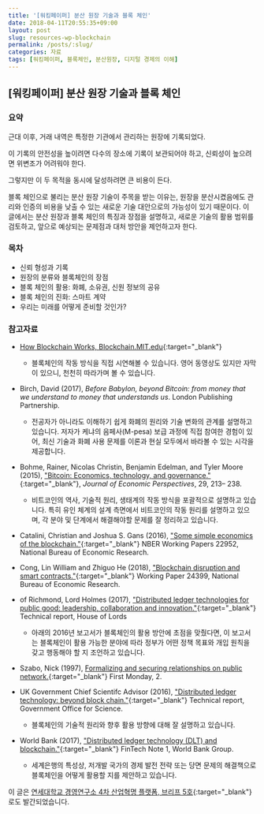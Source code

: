 ```yaml
---
title: '[워킹페이퍼] 분산 원장 기술과 블록 체인'
date: 2018-04-11T20:55:35+09:00
layout: post
slug: resources-wp-blockchain
permalink: /posts/:slug/
categories: 자료
tags: [워킹페이퍼, 블록체인, 분산원장, 디지털 경제의 이해]
---
```

## [워킹페이퍼] 분산 원장 기술과 블록 체인

### 요약
근대 이후, 거래 내역은 특정한 기관에서 관리하는 원장에 기록되었다. 

이 기록의 안전성을 높이려면 다수의 장소에 기록이 보관되어야 하고, 신뢰성이 높으려면 위변조가 어려워야 한다. 

그렇지만 이 두 목적을 동시에 달성하려면 큰 비용이 든다. 

블록 체인으로 불리는 분산 원장 기술이 주목을 받는 이유는, 원장을 분산시켰음에도 관리와 인증의 비용을 낮출 수 있는 새로운 기술 대안으로의 가능성이 있기 때문이다.
이 글에서는 분산 원장과 블록 체인의 특징과 장점을 설명하고, 새로운 기술의 활용 범위를 검토하고, 앞으로 예상되는 문제점과 대처 방안을 제언하고자 한다.

### 목차

- 신뢰 형성과 기록
- 원장의 분류와 블록체인의 장점
- 블록 체인의 활용: 화폐, 소유권, 신원 정보의 공유
- 블록 체인의 진화: 스마트 계약
- 우리는 미래를 어떻게 준비할 것인가?


### 참고자료


-  [How Blockchain Works, Blockchain.MIT.edu](http://blockchain.mit.edu/how-blockchain-works){:target="_blank"}
    * 블록체인의 작동 방식을 직접 시연해볼 수 있습니다. 영어 동영상도 있지만 자막이 있으니, 천천히 따라가며 볼 수 있습니다.
  
- Birch, David (2017), <em>Before Babylon, beyond Bitcoin: from money that we understand to money that understands us</em>. London Publishing Partnership.
    * 전공자가 아니라도 이해하기 쉽게 화폐의 원리와 기술 변화의 관계를 설명하고 있습니다. 저자가 케냐의 음페사(M-pesa) 보급 과정에 직접 참여한 경험이 있어, 최신 기술과 화폐 사용 문제를 이론과 현실 모두에서 바라볼 수 있는 시각을 제공합니다.
	
- Bohme, Rainer, Nicolas Christin, Benjamin Edelman, and Tyler Moore (2015), ["Bitcoin: Economics, technology, and governance."](https://pubs.aeaweb.org/doi/pdfplus/10.1257/jep.29.2.213){:target="_blank"}, <em> Journal of Economic Perspectives</em>, 29, 213– 238.
    * 비트코인의 역사, 기술적 원리, 생태계의 작동 방식을 포괄적으로 설명하고 있습니다. 특히 유인 체계의 설계 측면에서 비트코인의 작동 원리를 설명하고 있으며, 각 분야 및 단계에서 해결해야할 문제를 잘 정리하고 있습니다.
- Catalini, Christian and Joshua S. Gans (2016), ["Some simple economics of the blockchain."](https://www.nber.org/papers/w22952){:target="_blank"} NBER Working Papers 22952, National Bureau of Economic Research. 
-  Cong, Lin William and Zhiguo He (2018), ["Blockchain disruption and smart contracts."](https://www.nber.org/papers/w24399){:target="_blank"} Working Paper 24399, National Bureau of Economic Research. 
-  of Richmond, Lord Holmes (2017), ["Distributed ledger technologies for public good: leadership, collaboration and innovation."](http://chrisholmes.co.uk/wp-content/uploads/2017/11/Distributed-Ledger-Technologies-for-Public-Good_leadership-collaboration-and-innovation.pdf){:target="_blank"} Technical report, House of Lords
    * 아래의 2016년 보고서가 블록체인의 활용 방안에 초점을 맞췄다면, 이 보고서는 블록체인이 활용 가능한 분야에 따라 정부가 어떤 정책 목표와 개입 원칙을 갖고 행동해야 할 지 조언하고 있습니다.
-  Szabo, Nick (1997), [Formalizing and securing relationships on public network.](http://firstmonday.org/ojs/index.php/fm/article/view/548/469){:target="_blank"} First Monday, 2.
-  UK Government Chief Scientifc Advisor (2016), ["Distributed ledger technology: beyond block chain."](https://assets.publishing.service.gov.uk/government/uploads/system/uploads/attachment_data/file/492972/gs-16-1-distributed-ledger-technology.pdf){:target="_blank"} Technical report, Government Office for Science.
    * 블록체인의 기술적 원리와 향후 활용 방향에 대해 잘 설명하고 있습니다.
-  World Bank (2017), ["Distributed ledger technology (DLT) and blockchain."](http://documents.worldbank.org/curated/en/177911513714062215/pdf/122140-WP-PUBLIC-Distributed-Ledger-Technology-and-Blockchain-Fintech-Notes.pdf){:target="_blank"} FinTech Note 1, World Bank Group.
    * 세계은행의 특성상, 저개발 국가의 경제 발전 전략 또는 당면 문제의 해결책으로 블록체인을 어떻게 활용할 지를 제안하고 있습니다.



이 글은 [연세대학교 경영연구소 4차 산업혁명 플랫폼, 브리프 5호](http://4ir.yonsei.ac.kr/?p=2122"){:target="_blank"}로도 발간되었습니다.
